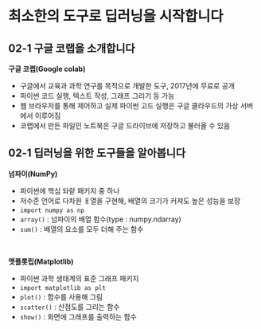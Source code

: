 # 최소한의 도구로 딥러닝을 시작합니다
## 02-1 구글 코랩을 소개합니다
**구글 코랩(Google colab)**
- 구글에서 교육과 과학 연구를 목적으로 개발한 도구, 2017년에 무료로 공개
- 파이썬 코드 실행, 텍스트 작성, 그래프 그리기 등 가능
- 웹 브라우저를 통해 제어하고 실제 파이썬 고드 실행은 구글 클라우드의 가상 서버에서 이루어짐
- 코랩에서 만든 파일인 노트북은 구글 드라이브에 저장하고 불러올 수 있음

## 02-1 딥러닝을 위한 도구들을 알아봅니다
**넘파이(NumPy)**
- 파이썬에 핵심 돠랃 패키지 중 하나
- 저수준 언어로 다차원 ㅐ열을 구현해, 배열의 크기가 커져도 높은 성능을 보장
- `import numpy as np`
- `array()` : 넘파이의 배열 함수(type : numpy.ndarray)
- `sum()` : 배열의 요소를 모두 더해 주는 함수
<br>

**맷플롯립(Matplotlib)**
- 파이썬 과학 생태계의 표준 그래프 패키지
- `import matplotlib as plt`
- `plot()` : 함수를 사용해 그림
- `scatter()` : 산점도를 그리는 함수
- `show()` : 화면에 그래프를 출력하는 함수
